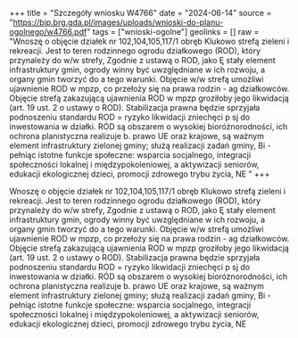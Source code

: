 +++
title = "Szczegóły wniosku W4766"
date = "2024-06-14"
source = "https://bip.brg.gda.pl/images/uploads/wnioski-do-planu-ogolnego/w4766.pdf"
tags = ["wnioski-ogolne"]
geolinks = []
raw = "Wnoszę o objęcie działek nr 102,104,105,117/1 obręb Klukowo strefą zieleni i rekreacji. Jest to  teren rodzinnego ogrodu działkowego (ROD), który przynależy do w/w strefy, Zgodnie z ustawą o ROD, jako Ę  stały element infrastruktury gmin, ogrody winny być uwzględniane w ich rozwoju, a organy gmin tworzyć do a  tego warunki. Objęcie w/w strefą umożliwi ujawnienie ROD w mpzp, co przełoży się na prawa rodzin - ag  działkowców. Objęcie strefą zakazującą ujawnienia ROD w mpzp groziłoby jego likwidacją (art. 19 ust. 2 o  ustawy o ROD). Stabilizacja prawna będzie sprzyjała podnoszeniu standardu ROD = ryzyko likwidacji zniechęci p sj  do inwestowania w działki. RÓD są obszarem o wysokiej bioróżnorodności, ich ochrona planistyczna realizuje b.  prawo UE oraz krajowe, są ważnym element infrastruktury zielonej gminy; służą realizacji zadań gminy, Bi -  pełniąc istotne funkcje społeczne: wsparcia socjalnego, integracji społeczności lokalnej i międzypokoleniowej, a  aktywizacji seniorów, edukacji ekologicznej dzieci, promocji zdrowego trybu życia, NE "
+++

Wnoszę o objęcie działek nr 102,104,105,117/1 obręb Klukowo strefą zieleni i rekreacji. Jest to 
teren rodzinnego ogrodu działkowego (ROD), który przynależy do w/w strefy, Zgodnie z ustawą o ROD, jako Ę 
stały element infrastruktury gmin, ogrody winny być uwzględniane w ich rozwoju, a organy gmin tworzyć do a 
tego warunki. Objęcie w/w strefą umożliwi ujawnienie ROD w mpzp, co przełoży się na prawa rodzin - ag 
działkowców. Objęcie strefą zakazującą ujawnienia ROD w mpzp groziłoby jego likwidacją (art. 19 ust. 2 o 
ustawy o ROD). Stabilizacja prawna będzie sprzyjała podnoszeniu standardu ROD = ryzyko likwidacji zniechęci p sj 
do inwestowania w działki. RÓD są obszarem o wysokiej bioróżnorodności, ich ochrona planistyczna realizuje b. 
prawo UE oraz krajowe, są ważnym element infrastruktury zielonej gminy; służą realizacji zadań gminy, Bi - 
pełniąc istotne funkcje społeczne: wsparcia socjalnego, integracji społeczności lokalnej i międzypokoleniowej, a 
aktywizacji seniorów, edukacji ekologicznej dzieci, promocji zdrowego trybu życia, NE



